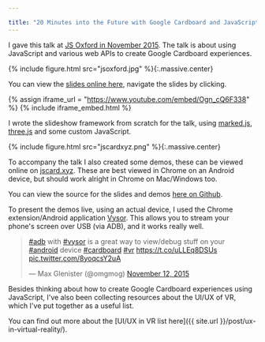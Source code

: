 ```yaml
---

title: "20 Minutes into the Future with Google Cardboard and JavaScript"
---
```


I gave this talk at [JS Oxford in November 2015](http://jsoxford.com/2015/Javascript-Story-Time/). The talk is about using JavaScript and various web APIs to create Google Cardboard experiences.

<!-- more -->

{% include figure.html src="jsoxford.jpg" %}{:.massive.center}

You can view the [slides online here](https://blog.omgmog.net/talk-jsoxford-20-minutes-into-the-future/), navigate the slides by clicking.

{% assign iframe_url = "https://www.youtube.com/embed/Ogn_cQ6F338" %}
{% include iframe_embed.html %}

I wrote the slideshow framework from scratch for the talk, using [marked.js](https://github.com/chjj/marked), [three.js](https://github.com/mrdoob/three.js/) and some custom JavaScript.

{% include figure.html src="jscardxyz.png" %}{:.massive.center}

To accompany the talk I also created some demos, these can be viewed online on [jscard.xyz](https://jscard.xyz). These are best viewed in Chrome on an Android device, but should work alright in Chrome on Mac/Windows too.

You can view the source for the slides and demos [here on Github](https://github.com/omgmog/talk-jsoxford-20-minutes-into-the-future).

To present the demos live, using an actual device, I used the Chrome extension/Android application [Vysor](http://www.vysor.io/). This allows you to stream your phone's screen over USB (via ADB), and it works really well.

<div style="width:500px; margin: auto">
<blockquote class="twitter-tweet" data-lang="en"><p lang="en" dir="ltr"><a href="https://twitter.com/hashtag/adb?src=hash">#adb</a> with <a href="https://twitter.com/hashtag/vysor?src=hash">#vysor</a> is a great way to view/debug stuff on your <a href="https://twitter.com/hashtag/android?src=hash">#android</a> device <a href="https://twitter.com/hashtag/cardboard?src=hash">#cardboard</a> <a href="https://twitter.com/hashtag/vr?src=hash">#vr</a> <a href="https://t.co/uLLEq8DSUs">https://t.co/uLLEq8DSUs</a> <a href="https://t.co/8yoqcsY2uA">pic.twitter.com/8yoqcsY2uA</a></p>&mdash; Max Glenister (@omgmog) <a href="https://twitter.com/omgmog/status/664830711090819076">November 12, 2015</a></blockquote>
<script async src="//platform.twitter.com/widgets.js" charset="utf-8"></script>
</div>

Besides thinking about how to create Google Cardboard experiences using JavaScript, I've also been collecting resources about the UI/UX of VR, which I've put together as a useful list.

You can find out more about the [UI/UX in VR list here]({{ site.url }}/post/ux-in-virtual-reality/).
